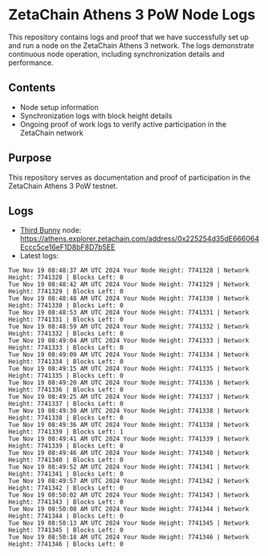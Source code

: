 # ZetaChain Athens 3 PoW Node Logs
This repository contains logs and proof that we have successfully set up and run a node on the ZetaChain Athens 3 network. The logs demonstrate continuous node operation, including synchronization details and performance.

## Contents
- Node setup information
- Synchronization logs with block height details
- Ongoing proof of work logs to verify active participation in the ZetaChain network

## Purpose
This repository serves as documentation and proof of participation in the ZetaChain Athens 3 PoW testnet.

## Logs

- [Third Bunny](https://thirdbunny.xyz/) node: https://athens.explorer.zetachain.com/address/0x225254d35dE666064Eccc5ce16eF1D8bF8D7b5EE
- Latest logs:
```
Tue Nov 19 08:48:37 AM UTC 2024 Your Node Height: 7741328 | Network Height: 7741328 | Blocks Left: 0
Tue Nov 19 08:48:42 AM UTC 2024 Your Node Height: 7741329 | Network Height: 7741329 | Blocks Left: 0
Tue Nov 19 08:48:48 AM UTC 2024 Your Node Height: 7741330 | Network Height: 7741330 | Blocks Left: 0
Tue Nov 19 08:48:53 AM UTC 2024 Your Node Height: 7741331 | Network Height: 7741331 | Blocks Left: 0
Tue Nov 19 08:48:59 AM UTC 2024 Your Node Height: 7741332 | Network Height: 7741332 | Blocks Left: 0
Tue Nov 19 08:49:04 AM UTC 2024 Your Node Height: 7741333 | Network Height: 7741333 | Blocks Left: 0
Tue Nov 19 08:49:09 AM UTC 2024 Your Node Height: 7741334 | Network Height: 7741334 | Blocks Left: 0
Tue Nov 19 08:49:15 AM UTC 2024 Your Node Height: 7741335 | Network Height: 7741335 | Blocks Left: 0
Tue Nov 19 08:49:20 AM UTC 2024 Your Node Height: 7741336 | Network Height: 7741336 | Blocks Left: 0
Tue Nov 19 08:49:25 AM UTC 2024 Your Node Height: 7741337 | Network Height: 7741337 | Blocks Left: 0
Tue Nov 19 08:49:30 AM UTC 2024 Your Node Height: 7741338 | Network Height: 7741338 | Blocks Left: 0
Tue Nov 19 08:49:36 AM UTC 2024 Your Node Height: 7741338 | Network Height: 7741339 | Blocks Left: 1
Tue Nov 19 08:49:41 AM UTC 2024 Your Node Height: 7741339 | Network Height: 7741339 | Blocks Left: 0
Tue Nov 19 08:49:46 AM UTC 2024 Your Node Height: 7741340 | Network Height: 7741340 | Blocks Left: 0
Tue Nov 19 08:49:52 AM UTC 2024 Your Node Height: 7741341 | Network Height: 7741341 | Blocks Left: 0
Tue Nov 19 08:49:57 AM UTC 2024 Your Node Height: 7741342 | Network Height: 7741342 | Blocks Left: 0
Tue Nov 19 08:50:02 AM UTC 2024 Your Node Height: 7741343 | Network Height: 7741343 | Blocks Left: 0
Tue Nov 19 08:50:08 AM UTC 2024 Your Node Height: 7741344 | Network Height: 7741344 | Blocks Left: 0
Tue Nov 19 08:50:13 AM UTC 2024 Your Node Height: 7741345 | Network Height: 7741345 | Blocks Left: 0
Tue Nov 19 08:50:18 AM UTC 2024 Your Node Height: 7741346 | Network Height: 7741346 | Blocks Left: 0
```

